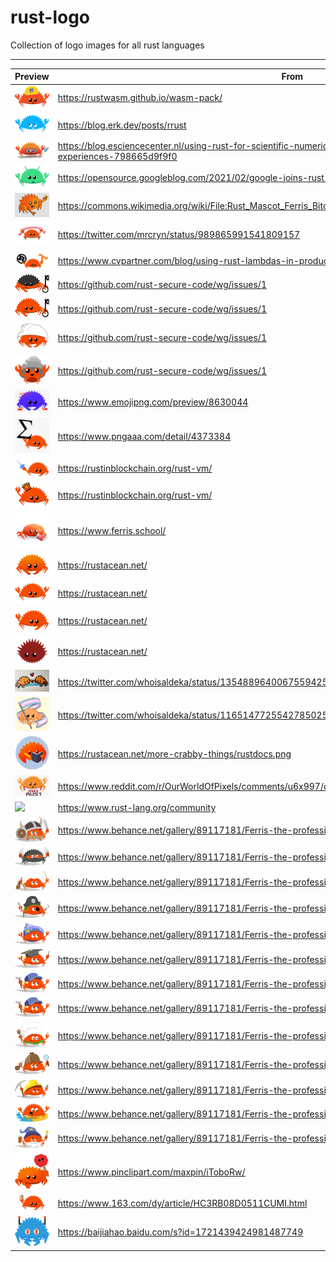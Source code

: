 # rust-logo

Collection of logo images for all rust languages

---

| Preview                                   | From                                                                                                                        |
| ----------------------------------------- | --------------------------------------------------------------------------------------------------------------------------- |
| <img src="./images/1659948245306.png" />  | https://rustwasm.github.io/wasm-pack/                                                                                       |
| <img src="./images/1659948054080.png" />  | https://blog.erk.dev/posts/rrust                                                                                            |
| <img src="./images/1659949385326.png" />  | https://blog.esciencecenter.nl/using-rust-for-scientific-numerical-applications-learning-from-past-experiences-798665d9f9f0 |
| <img src="./images/1659949507581.png" />  | https://opensource.googleblog.com/2021/02/google-joins-rust-foundation.html                                                 |
| <img src="./images/1659952691718.png" />  | https://commons.wikimedia.org/wiki/File:Rust_Mascot_Ferris_Bitcoin_Grey.png                                                 |
| <img src="./images/1659952786152.png" />  | https://twitter.com/mrcryn/status/989865991541809157                                                                        |
| <img src="./images/1659952849780.png" />  | https://www.cvpartner.com/blog/using-rust-lambdas-in-production                                                             |
| <img src="./images/1659952888360.png" />  | https://github.com/rust-secure-code/wg/issues/1                                                                             |
| <img src="./images/1659952915784.png" />  | https://github.com/rust-secure-code/wg/issues/1                                                                             |
| <img src="./images/1659952934037.png" />  | https://github.com/rust-secure-code/wg/issues/1                                                                             |
| <img src="./images/1659952957960.png" />  | https://github.com/rust-secure-code/wg/issues/1                                                                             |
| <img src="./images/1659953091619.jpeg" /> | https://www.emojipng.com/preview/8630044                                                                                    |
| <img src="./images/1659953169110.png" />  | https://www.pngaaa.com/detail/4373384                                                                                       |
| <img src="./images/1659953224494.svg" />  | https://rustinblockchain.org/rust-vm/                                                                                       |
| <img src="./images/1659953269018.svg" />  | https://rustinblockchain.org/rust-vm/                                                                                       |
| <img src="./images/1659953350298.png" />  | https://www.ferris.school/                                                                                                  |
| <img src="./images/1659953629122.png" />  | https://rustacean.net/                                                                                                      |
| <img src="./images/1659953641339.png" />  | https://rustacean.net/                                                                                                      |
| <img src="./images/1659953703884.png" />  | https://rustacean.net/                                                                                                      |
| <img src="./images/1659953724652.svg" />  | https://rustacean.net/                                                                                                      |
| <img src="./images/1659953841087.jpeg" /> | https://twitter.com/whoisaldeka/status/1354889640067559425                                                                  |
| <img src="./images/1659954040930.jpeg" /> | https://twitter.com/whoisaldeka/status/1165147725542785025                                                                  |
| <img src="./images/1659954066483.png" />  | https://rustacean.net/more-crabby-things/rustdocs.png                                                                       |
| <img src="./images/1659954230451.png" />  | https://www.reddit.com/r/OurWorldOfPixels/comments/u6x997/owop_botpixelart_from_kouzerumatsu4640_rust/                      |
| <img src="./images/1659954280910.png" />  | https://www.rust-lang.org/community                                                                                         |
| <img src="./images/1659954756568.png" />  | https://www.behance.net/gallery/89117181/Ferris-the-professional                                                            |
| <img src="./images/1659954745039.png" />  | https://www.behance.net/gallery/89117181/Ferris-the-professional                                                            |
| <img src="./images/1659954731277.png" />  | https://www.behance.net/gallery/89117181/Ferris-the-professional                                                            |
| <img src="./images/1659954719325.png" />  | https://www.behance.net/gallery/89117181/Ferris-the-professional                                                            |
| <img src="./images/1659954705203.png" />  | https://www.behance.net/gallery/89117181/Ferris-the-professional                                                            |
| <img src="./images/1659954693457.png" />  | https://www.behance.net/gallery/89117181/Ferris-the-professional                                                            |
| <img src="./images/1659954685493.png" />  | https://www.behance.net/gallery/89117181/Ferris-the-professional                                                            |
| <img src="./images/1659954679287.png" />  | https://www.behance.net/gallery/89117181/Ferris-the-professional                                                            |
| <img src="./images/1659954672270.png" />  | https://www.behance.net/gallery/89117181/Ferris-the-professional                                                            |
| <img src="./images/1659954664705.png" />  | https://www.behance.net/gallery/89117181/Ferris-the-professional                                                            |
| <img src="./images/1659954656848.png" />  | https://www.behance.net/gallery/89117181/Ferris-the-professional                                                            |
| <img src="./images/1659954647261.png" />  | https://www.behance.net/gallery/89117181/Ferris-the-professional                                                            |
| <img src="./images/1659954631180.png" />  | https://www.behance.net/gallery/89117181/Ferris-the-professional                                                            |
| <img src="./images/1659955036038.png" />  | https://www.pinclipart.com/maxpin/iToboRw/                                                                                  |
| <img src="./images/1659955147201.jpeg" /> | https://www.163.com/dy/article/HC3RB08D0511CUMI.html                                                                        |
| <img src="./images/1659955228108.png" />  | https://baijiahao.baidu.com/s?id=1721439424981487749                                                                        |

